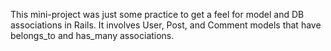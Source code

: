 This mini-project was just some practice to get a feel for model and DB associations in Rails. It involves User, Post, and Comment models that have belongs_to and has_many associations.